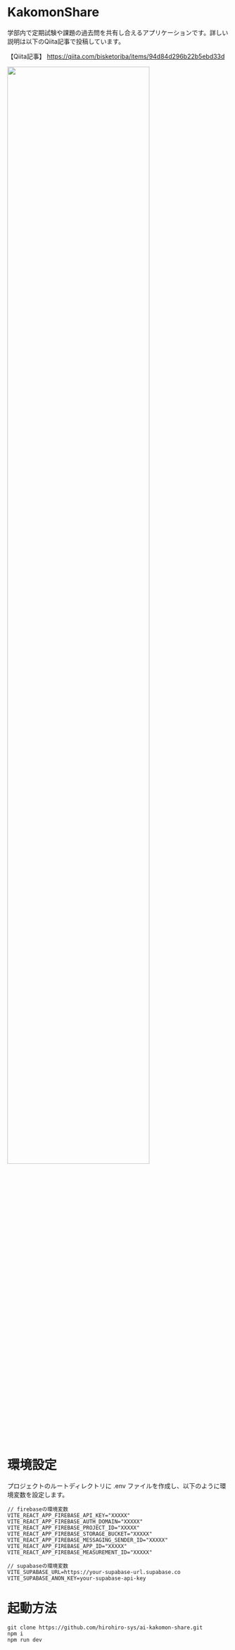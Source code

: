 # KakomonShare
学部内で定期試験や課題の過去問を共有し合えるアプリケーションです。詳しい説明は以下のQiita記事で投稿しています。


【Qiita記事】 https://qiita.com/bisketoriba/items/94d84d296b22b5ebd33d

<img src="https://qiita-image-store.s3.ap-northeast-1.amazonaws.com/0/3279945/bf87f3c7-64f6-d373-38c6-a3d73c3b4b01.png" width="80%">

# 環境設定
プロジェクトのルートディレクトリに .env ファイルを作成し、以下のように環境変数を設定します。
```.env
// firebaseの環境変数
VITE_REACT_APP_FIREBASE_API_KEY="XXXXX"
VITE_REACT_APP_FIREBASE_AUTH_DOMAIN="XXXXX"
VITE_REACT_APP_FIREBASE_PROJECT_ID="XXXXX"
VITE_REACT_APP_FIREBASE_STORAGE_BUCKET="XXXXX"
VITE_REACT_APP_FIREBASE_MESSAGING_SENDER_ID="XXXXX"
VITE_REACT_APP_FIREBASE_APP_ID="XXXXX"
VITE_REACT_APP_FIREBASE_MEASUREMENT_ID="XXXXX"

// supabaseの環境変数
VITE_SUPABASE_URL=https://your-supabase-url.supabase.co
VITE_SUPABASE_ANON_KEY=your-supabase-api-key
```

# 起動方法

```
git clone https://github.com/hirohiro-sys/ai-kakomon-share.git
npm i
npm run dev
```
